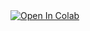 <a target="_blank" href="https://colab.research.google.com/github/kastnerp/GlaserMethod/blob/main/GlaserMethod.ipynb">
  <img src="https://colab.research.google.com/assets/colab-badge.svg" alt="Open In Colab"/>
</a>
